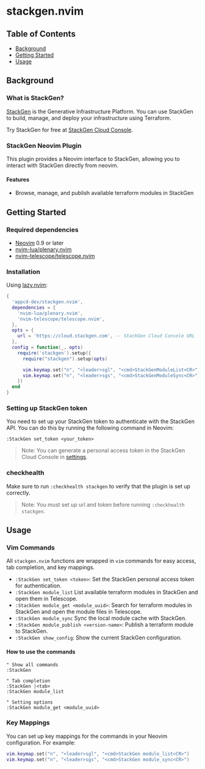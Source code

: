 # stackgen.nvim

## Table of Contents

- [Background](#background)
- [Getting Started](#getting-started)
- [Usage](#usage)

## Background

### What is StackGen?

[StackGen](https://stackgen.com) is the Generative Infrastructure Platform.
You can use StackGen to build, manage, and deploy your infrastructure using Terraform.

Try StackGen for free at [StackGen Cloud Console](https://cloud.stackgen.com).

### StackGen Neovim Plugin

This plugin provides a Neovim interface to StackGen, allowing you to interact with StackGen directly from neovim.

#### Features

- Browse, manage, and publish available terraform modules in StackGen

## Getting Started

### Required dependencies

- [Neovim](https://neovim.io) 0.9 or later
- [nvim-lua/plenary.nvim](https://github.com/nvim-lua/plenary.nvim)
- [nvim-telescope/telescope.nvim](https://github.com/nvim-telescope/telescope.nvim)

### Installation

Using [lazy.nvim](https://github.com/folke/lazy.nvim):

```lua
{
  'appcd-dev/stackgen.nvim',
  dependencies = {
    'nvim-lua/plenary.nvim',
    'nvim-telescope/telescope.nvim',
  },
  opts = {
    url = 'https://cloud.stackgen.com', -- StackGen Cloud Console URL
  },
  config = function(_, opts)
    require('stackgen').setup({
      require("stackgen").setup(opts)

      vim.keymap.set("n", "<leader>sgl", "<cmd>StackGenModuleList<CR>")
      vim.keymap.set("n", "<leader>sgs", "<cmd>StackGenModuleSync<CR>")
    })
  end
}
```

### Setting up StackGen token

You need to set up your StackGen token to authenticate with the StackGen API.
You can do this by running the following command in Neovim:

```vim
:StackGen set_token <your_token>
```

> Note: You can generate a personal access token in the StackGen Cloud Console in [settings](https://cloud.stackgen.com/account-settings/pat).

### checkhealth

Make sure to run `:checkhealth stackgen` to verify that the plugin is set up correctly.

> Note: You must set up url and token before running `:checkhealth stackgen`.

## Usage

### Vim Commands

All `stackgen.nvim` functions are wrapped in `vim` commands for easy access, tab completion, and key mappings.

- `:StackGen set_token <token>`: Set the StackGen personal access token for authentication.
- `:StackGen module_list` List available terraform modules in StackGen and open them in Telescope.
- `:StackGen module_get <module_uuid>`: Search for terraform modules in StackGen and open the module files in Telescope.
- `:StackGen module_sync` Sync the local module cache with StackGen.
- `:StackGen module_publish <version-name>`: Publish a terraform module to StackGen.
- `:StackGen show_config`: Show the current StackGen configuration.

#### How to use the commands

```viml
" Show all commands
:StackGen

" Tab completion
:StackGen |<tab>
:StackGen module_list

" Setting options
:StackGen module_get <module_uuid>
```

### Key Mappings

You can set up key mappings for the commands in your Neovim configuration. For example:

```lua
vim.keymap.set("n", "<leader>sgl", "<cmd>StackGen module_list<CR>")
vim.keymap.set("n", "<leader>sgs", "<cmd>StackGen module_sync<CR>")
```
